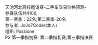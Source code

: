 
天池河北高校邀请赛-二手车交易价格预测-<br>
参赛队伍共4106,<br>
第一赛季：22名;第二赛季-20名<br>
参与者: JoJo7Coder(本人)<br>
组织: Passione<br>
PS 第一季指初赛; 第二季指复赛;第三季指决赛
